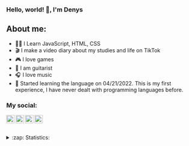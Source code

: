 ### Hello, world! 👋, I'm Denys

## About me:
- 👨‍💻 I Learn JavaScript, HTML, CSS
- 🎬 I make a video diary about my studies and life on TikTok
- 🎮 I love games
- 🎸 I am guitarist
- 🎧 I love music
- 🚀 Started learning the language on 04/21/2022. This is my first experience, I have never dealt with programming languages before.  
### My social:

[<img align="left" alt="dailydenny | Facebook" width="22px" src="https://cdn.jsdelivr.net/npm/simple-icons@v3/icons/facebook.svg" />][facebook]
[<img align="left" alt="dailydenny | Instagram" width="22px" src="https://cdn.jsdelivr.net/npm/simple-icons@v3/icons/instagram.svg" />][instagram]
[<img align="left" alt="dailydenny | TikTok" width="22px" src="https://cdn.jsdelivr.net/npm/simple-icons@v3/icons/tiktok.svg" />][tiktok]
[<img align="left" alt="dailydenny | Telegram" width="22px" src="https://cdn.jsdelivr.net/npm/simple-icons@v3/icons/telegram.svg" />][telegram]

<br />

<br />
<br />

<details>
  <summary>:zap: Statistics:</summary>
   <img align="left" alt="codeSTACKr's GitHub Stats" src="https://github-readme-stats.vercel.app/api/top-langs/?username=dailydenny&langs_count=8&layout=compact" />
    <br />
    <img align="left" alt="codeSTACKr's GitHub Stats" src="https://github-readme-stats.vercel.app/api?username=dailydenny&show_icons=true" />
</details>

[tiktok]: https://www.tiktok.com/@techdenny
[instagram]: https://www.instagram.com/deniskolomiets/
[facebook]: https://www.facebook.com/denis.kolomiets/
[telegram]: https://t.me/techdenny
